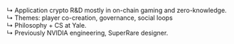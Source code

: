 ↳ Application crypto R&D mostly in on-chain gaming and zero-knowledge.\
↳ Themes: player co-creation, governance, social loops \
↳ Philosophy + CS at Yale.\
↳ Previously NVIDIA engineering, SuperRare designer.
